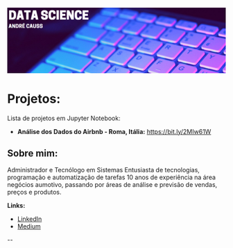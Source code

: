 <p align="center">
  <img src="banner.png" >
</p>

# Projetos:
Lista de projetos em Jupyter Notebook:

* **Análise dos Dados do Airbnb - Roma, Itália:** https://bit.ly/2MIw61W

## Sobre mim:
Administrador e Tecnólogo em Sistemas
Entusiasta de tecnologias, programação e automatização de tarefas
10 anos de experiência na área negócios aumotivo, passando por áreas de análise e previsão de vendas, preços e produtos.


**Links:**
* [LinkedIn](https://bit.ly/2UnpwCt)
* [Medium](https://www.medium.com/@andrecauss)

--
